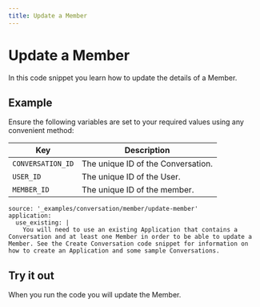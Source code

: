 ```yaml
---
title: Update a Member
---
```


# Update a Member

In this code snippet you learn how to update the details of a Member.

## Example

Ensure the following variables are set to your required values using any convenient method:

Key | Description
-- | --
`CONVERSATION_ID` | The unique ID of the Conversation.
`USER_ID` | The unique ID of the User.
`MEMBER_ID` | The unique ID of the member.

```code_snippets
source: '_examples/conversation/member/update-member'
application:
  use_existing: |
    You will need to use an existing Application that contains a Conversation and at least one Member in order to be able to update a Member. See the Create Conversation code snippet for information on how to create an Application and some sample Conversations.
```

## Try it out

When you run the code you will update the Member.
